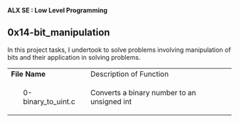 **ALX SE : Low Level Programming**

## 0x14-bit_manipulation ##

In this project tasks, I undertook to solve problems involving manipulation of bits and 
their application in solving problems.

<table>
  <tr> <td> <b> File Name </td> <td> Description of Function </b> </td> </tr>
  <tr> <td> <ul> 0-binary_to_uint.c </ul> </td> <td> Converts a binary number to an unsigned int </td> </tr>
